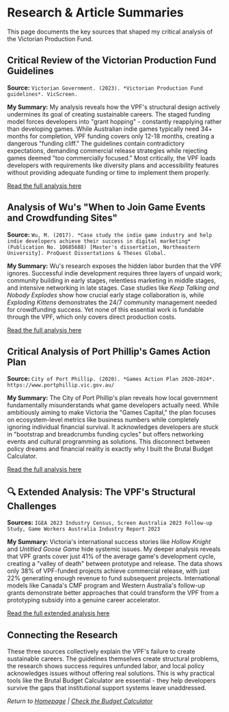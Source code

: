 # Research & Article Summaries

This page documents the key sources that shaped my critical analysis of the Victorian Production Fund.

## Critical Review of the Victorian Production Fund Guidelines

**Source:** `Victorian Government. (2023). *Victorian Production Fund guidelines*. VicScreen.`

**My Summary:**
My analysis reveals how the VPF's structural design actively undermines its goal of creating sustainable careers. The staged funding model forces developers into "grant hopping" - constantly reapplying rather than developing games. While Australian indie games typically need 34+ months for completion, VPF funding covers only 12-18 months, creating a dangerous "funding cliff." The guidelines contain contradictory expectations, demanding commercial release strategies while rejecting games deemed "too commercially focused." Most critically, the VPF loads developers with requirements like diversity plans and accessibility features without providing adequate funding or time to implement them properly.

[Read the full analysis here](research/vpf_analysis.md)

## Analysis of Wu's "When to Join Game Events and Crowdfunding Sites"

**Source:** `Wu, M. (2017). *Case study the indie game industry and help indie developers achieve their success in digital marketing* (Publication No. 10685688) [Master's dissertation, Northeastern University]. ProQuest Dissertations & Theses Global.`

**My Summary:**
Wu's research exposes the hidden labor burden that the VPF ignores. Successful indie development requires three layers of unpaid work; community building in early stages, relentless marketing in middle stages, and intensive networking in late stages. Case studies like *Keep Talking and Nobody Explodes* show how crucial early stage collaboration is, while *Exploding Kittens* demonstrates the 24/7 community management needed for crowdfunding success. Yet none of this essential work is fundable through the VPF, which only covers direct production costs.

[Read the full analysis here](research/wu_analysis.md)

## Critical Analysis of Port Phillip's Games Action Plan

**Source:** `City of Port Phillip. (2020). *Games Action Plan 2020-2024*. https://www.portphillip.vic.gov.au/`

**My Summary:**
The City of Port Phillip's plan reveals how local government fundamentally misunderstands what game developers actually need. While ambitiously aiming to make Victoria the "Games Capital," the plan focuses on ecosystem-level metrics like business numbers while completely ignoring individual financial survival. It acknowledges developers are stuck in "bootstrap and breadcrumbs funding cycles" but offers networking events and cultural programming as solutions. This disconnect between policy dreams and financial reality is exactly why I built the Brutal Budget Calculator.

[Read the full analysis here](research/port_phillip_analysis.md)

## 🔍 Extended Analysis: The VPF's Structural Challenges

**Sources:** `IGEA 2023 Industry Census, Screen Australia 2023 Follow-up Study, Game Workers Australia Industry Report 2023`

**My Summary:**
Victoria's international success stories like *Hollow Knight* and *Untitled Goose Game* hide systemic issues. My deeper analysis reveals that VPF grants cover just 41% of the average game's development cycle, creating a "valley of death" between prototype and release. The data shows only 38% of VPF-funded projects achieve commercial release, with just 22% generating enough revenue to fund subsequent projects. International models like Canada's CMF program and Western Australia's follow-up grants demonstrate better approaches that could transform the VPF from a prototyping subsidy into a genuine career accelerator.

[Read the full extended analysis here](/research/extended_analysis.md)
## Connecting the Research

These three sources collectively explain the VPF's failure to create sustainable careers. The guidelines themselves create structural problems, the research shows success requires unfunded labor, and local policy acknowledges issues without offering real solutions. This is why practical tools like the Brutal Budget Calculator are essential - they help developers survive the gaps that institutional support systems leave unaddressed.

*Return to [Homepage](/README.md) | [Check the Budget Calculator](/calculator.md)*
